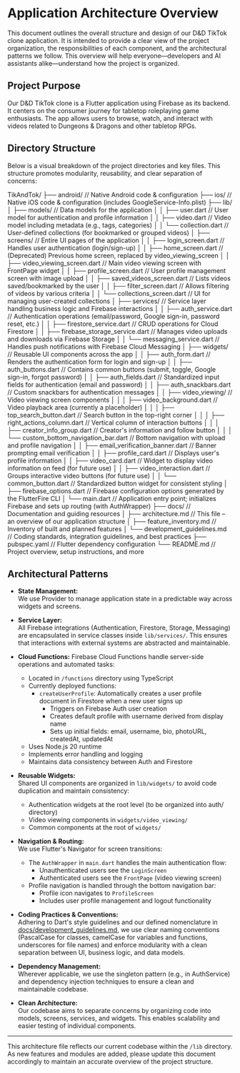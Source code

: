 # Application Architecture Overview

This document outlines the overall structure and design of our D&D TikTok clone application. It is intended to provide a clear view of the project organization, the responsibilities of each component, and the architectural patterns we follow. This overview will help everyone—developers and AI assistants alike—understand how the project is organized.

## Project Purpose

Our D&D TikTok clone is a Flutter application using Firebase as its backend. It centers on the consumer journey for tabletop roleplaying game enthusiasts. The app allows users to browse, watch, and interact with videos related to Dungeons & Dragons and other tabletop RPGs.

## Directory Structure

Below is a visual breakdown of the project directories and key files. This structure promotes modularity, reusability, and clear separation of concerns: 

TikAndTok/
├── android/ // Native Android code & configuration
├── ios/ // Native iOS code & configuration (includes GoogleService-Info.plist)
├── lib/
│ ├── models/ // Data models for the application
│ │ ├── user.dart // User model for authentication and profile information
│ │ ├── video.dart // Video model including metadata (e.g., tags, categories)
│ │ └── collection.dart // User-defined collections (for bookmarked or grouped videos)
│ ├── screens/ // Entire UI pages of the application
│ │ ├── login_screen.dart // Handles user authentication (login/sign-up)
│ │ ├── home_screen.dart // (Deprecated) Previous home screen, replaced by video_viewing_screen
│ │ ├── video_viewing_screen.dart // Main video viewing screen with FrontPage widget
│ │ ├── profile_screen.dart // User profile management screen with image upload
│ │ ├── saved_videos_screen.dart // Lists videos saved/bookmarked by the user
│ │ ├── filter_screen.dart // Allows filtering of videos by various criteria
│ │ └── collections_screen.dart // UI for managing user-created collections
│ ├── services/ // Service layer handling business logic and Firebase interactions
│ │ ├── auth_service.dart // Authentication operations (email/password, Google sign-in, password reset, etc.)
│ │ ├── firestore_service.dart // CRUD operations for Cloud Firestore
│ │ ├── firebase_storage_service.dart // Manages video uploads and downloads via Firebase Storage
│ │ └── messaging_service.dart // Handles push notifications with Firebase Cloud Messaging
│ ├── widgets/ // Reusable UI components across the app
│ │ ├── auth_form.dart // Renders the authentication form for login and sign-up
│ │ ├── auth_buttons.dart // Contains common buttons (submit, toggle, Google sign-in, forgot password)
│ │ ├── auth_fields.dart // Standardized input fields for authentication (email and password)
│ │ ├── auth_snackbars.dart // Custom snackbars for authentication messages
│ │ ├── video_viewing/ // Video viewing screen components
│ │ │ ├── video_background.dart // Video playback area (currently a placeholder)
│ │ │ ├── top_search_button.dart // Search button in the top-right corner
│ │ │ ├── right_actions_column.dart // Vertical column of interaction buttons
│ │ │ ├── creator_info_group.dart // Creator's information and follow button
│ │ │ └── custom_bottom_navigation_bar.dart // Bottom navigation with upload and profile navigation
│ │ ├── email_verification_banner.dart // Banner prompting email verification
│ │ ├── profile_card.dart // Displays user's profile information
│ │ ├── video_card.dart // Widget to display video information on feed (for future use)
│ │ ├── video_interaction.dart // Groups interactive video buttons (for future use)
│ │ └── common_button.dart // Standardized button widget for consistent styling
│ ├── firebase_options.dart // Firebase configuration options generated by the FlutterFire CLI
│ └── main.dart // Application entry point; initializes Firebase and sets up routing (with AuthWrapper)
├── docs/ // Documentation and guiding resources
│ ├── architecture.md // This file – an overview of our application structure
│ ├── feature_inventory.md // Inventory of built and planned features
│ └── development_guidelines.md // Coding standards, integration guidelines, and best practices
├── pubspec.yaml // Flutter dependency configuration
└── README.md // Project overview, setup instructions, and more


## Architectural Patterns

- **State Management:**  
  We use Provider to manage application state in a predictable way across widgets and screens.

- **Service Layer:**  
  All Firebase integrations (Authentication, Firestore, Storage, Messaging) are encapsulated in service classes inside `lib/services/`. This ensures that interactions with external systems are abstracted and maintainable.

- **Cloud Functions:**
  Firebase Cloud Functions handle server-side operations and automated tasks:
  - Located in `/functions` directory using TypeScript
  - Currently deployed functions:
    - `createUserProfile`: Automatically creates a user profile document in Firestore when a new user signs up
      - Triggers on Firebase Auth user creation
      - Creates default profile with username derived from display name
      - Sets up initial fields: email, username, bio, photoURL, createdAt, updatedAt
  - Uses Node.js 20 runtime
  - Implements error handling and logging
  - Maintains data consistency between Auth and Firestore

- **Reusable Widgets:**  
  Shared UI components are organized in `lib/widgets/` to avoid code duplication and maintain consistency:
  - Authentication widgets at the root level (to be organized into auth/ directory)
  - Video viewing components in `widgets/video_viewing/`
  - Common components at the root of `widgets/`

- **Navigation & Routing:**  
  We use Flutter's Navigator for screen transitions:
  - The `AuthWrapper` in `main.dart` handles the main authentication flow:
    - Unauthenticated users see the `LoginScreen`
    - Authenticated users see the `FrontPage` (video viewing screen)
  - Profile navigation is handled through the bottom navigation bar:
    - Profile icon navigates to `ProfileScreen`
    - Includes user profile management and logout functionality

- **Coding Practices & Conventions:**  
  Adhering to Dart's style guidelines and our defined nomenclature in [docs/development_guidelines.md](docs/development_guidelines.md), we use clear naming conventions (PascalCase for classes, camelCase for variables and functions, underscores for file names) and enforce modularity with a clean separation between UI, business logic, and data models.

- **Dependency Management:**  
  Wherever applicable, we use the singleton pattern (e.g., in AuthService) and dependency injection techniques to ensure a clean and maintainable codebase.

- **Clean Architecture:**  
  Our codebase aims to separate concerns by organizing code into models, screens, services, and widgets. This enables scalability and easier testing of individual components.

---

This architecture file reflects our current codebase within the `/lib` directory. As new features and modules are added, please update this document accordingly to maintain an accurate overview of the project structure.